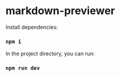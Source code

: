 # markdown-previewer

Install dependencies:

### `npm i`

In the project directory, you can run:

### `npm run dev`
